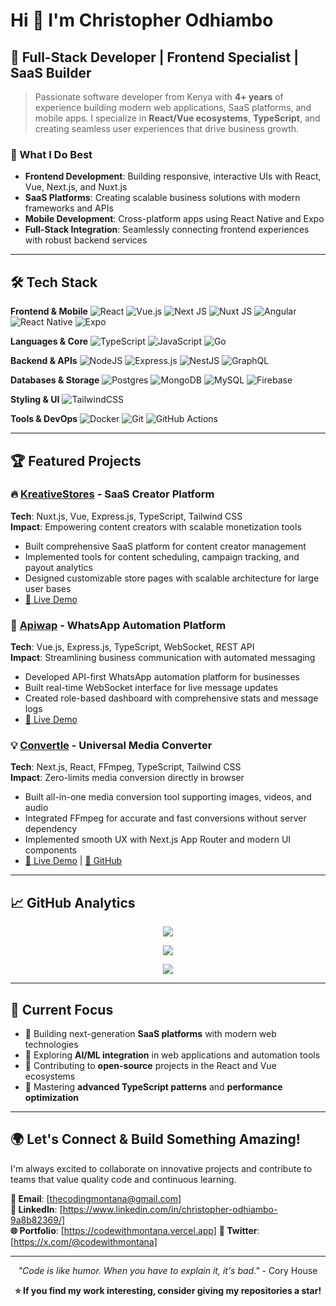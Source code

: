 # Hi 👋 I'm Christopher Odhiambo

## 🚀 Full-Stack Developer | Frontend Specialist | SaaS Builder

> Passionate software developer from Kenya with **4+ years** of experience building modern web applications, SaaS platforms, and mobile apps. I specialize in **React/Vue ecosystems**, **TypeScript**, and creating seamless user experiences that drive business growth.

### 🎯 What I Do Best
- **Frontend Development**: Building responsive, interactive UIs with React, Vue, Next.js, and Nuxt.js
- **SaaS Platforms**: Creating scalable business solutions with modern frameworks and APIs
- **Mobile Development**: Cross-platform apps using React Native and Expo
- **Full-Stack Integration**: Seamlessly connecting frontend experiences with robust backend services

---

## 🛠️ Tech Stack

**Frontend & Mobile**
![React](https://img.shields.io/badge/react-%2320232a.svg?style=for-the-badge&logo=react&logoColor=%2361DAFB)
![Vue.js](https://img.shields.io/badge/vuejs-%2335495e.svg?style=for-the-badge&logo=vuedotjs&logoColor=%234FC08D)
![Next JS](https://img.shields.io/badge/Next-black?style=for-the-badge&logo=next.js&logoColor=white)
![Nuxt JS](https://img.shields.io/badge/Nuxt-002E3B?style=for-the-badge&logo=nuxtdotjs&logoColor=#00DC82)
![Angular](https://img.shields.io/badge/angular-%23DD0031.svg?style=for-the-badge&logo=angular&logoColor=white)
![React Native](https://img.shields.io/badge/react_native-%2320232a.svg?style=for-the-badge&logo=react&logoColor=%2361DAFB)
![Expo](https://img.shields.io/badge/expo-1C1E24?style=for-the-badge&logo=expo&logoColor=#D04A37)

**Languages & Core**
![TypeScript](https://img.shields.io/badge/typescript-%23007ACC.svg?style=for-the-badge&logo=typescript&logoColor=white)
![JavaScript](https://img.shields.io/badge/javascript-%23323330.svg?style=for-the-badge&logo=javascript&logoColor=%23F7DF1E)
![Go](https://img.shields.io/badge/go-%2300ADD8.svg?style=for-the-badge&logo=go&logoColor=white)

**Backend & APIs**
![NodeJS](https://img.shields.io/badge/node.js-6DA55F?style=for-the-badge&logo=node.js&logoColor=white)
![Express.js](https://img.shields.io/badge/express.js-%23404d59.svg?style=for-the-badge&logo=express&logoColor=%2361DAFB)
![NestJS](https://img.shields.io/badge/nestjs-%23E0234E.svg?style=for-the-badge&logo=nestjs&logoColor=white)
![GraphQL](https://img.shields.io/badge/-GraphQL-E10098?style=for-the-badge&logo=graphql&logoColor=white)

**Databases & Storage**
![Postgres](https://img.shields.io/badge/postgres-%23316192.svg?style=for-the-badge&logo=postgresql&logoColor=white)
![MongoDB](https://img.shields.io/badge/MongoDB-%234ea94b.svg?style=for-the-badge&logo=mongodb&logoColor=white)
![MySQL](https://img.shields.io/badge/mysql-4479A1.svg?style=for-the-badge&logo=mysql&logoColor=white)
![Firebase](https://img.shields.io/badge/firebase-%23039BE5.svg?style=for-the-badge&logo=firebase)

**Styling & UI**
![TailwindCSS](https://img.shields.io/badge/tailwindcss-%2338B2AC.svg?style=for-the-badge&logo=tailwind-css&logoColor=white)

**Tools & DevOps**
![Docker](https://img.shields.io/badge/docker-%230db7ed.svg?style=for-the-badge&logo=docker&logoColor=white)
![Git](https://img.shields.io/badge/git-%23F05033.svg?style=for-the-badge&logo=git&logoColor=white)
![GitHub Actions](https://img.shields.io/badge/github%20actions-%232671E5.svg?style=for-the-badge&logo=githubactions&logoColor=white)

---

## 🏆 Featured Projects

### 🔥 [KreativeStores](https://www.kreativestores.com) - SaaS Creator Platform
**Tech**: Nuxt.js, Vue, Express.js, TypeScript, Tailwind CSS  
**Impact**: Empowering content creators with scalable monetization tools  
- Built comprehensive SaaS platform for content creator management
- Implemented tools for content scheduling, campaign tracking, and payout analytics
- Designed customizable store pages with scalable architecture for large user bases
- [🔗 Live Demo](https://www.kreativestores.com)

### 🌟 [Apiwap](https://apiwap.com) - WhatsApp Automation Platform  
**Tech**: Vue.js, Express.js, TypeScript, WebSocket, REST API  
**Impact**: Streamlining business communication with automated messaging  
- Developed API-first WhatsApp automation platform for businesses
- Built real-time WebSocket interface for live message updates
- Created role-based dashboard with comprehensive stats and message logs
- [🔗 Live Demo](https://apiwap.com)

### 💡 [Convertle](https://convertle.vercel.app) - Universal Media Converter
**Tech**: Next.js, React, FFmpeg, TypeScript, Tailwind CSS  
**Impact**: Zero-limits media conversion directly in browser  
- Built all-in-one media conversion tool supporting images, videos, and audio
- Integrated FFmpeg for accurate and fast conversions without server dependency
- Implemented smooth UX with Next.js App Router and modern UI components
- [🔗 Live Demo](https://convertle.vercel.app) | [📱 GitHub](https://github.com/thecodingmontana/convertle)

---

## 📈 GitHub Analytics

<div align="center">

![](https://github-readme-stats.vercel.app/api?username=thecodingmontana&theme=react&hide_border=true&include_all_commits=true&count_private=true)

![](https://github-readme-streak-stats.herokuapp.com/?user=thecodingmontana&theme=react&hide_border=true)

![](https://github-readme-stats.vercel.app/api/top-langs/?username=thecodingmontana&theme=react&hide_border=true&include_all_commits=true&count_private=true&layout=compact)

</div>

---

## 🎯 Current Focus

- 🔭 Building next-generation **SaaS platforms** with modern web technologies
- 🌱 Exploring **AI/ML integration** in web applications and automation tools  
- 👯 Contributing to **open-source** projects in the React and Vue ecosystems
- 🚀 Mastering **advanced TypeScript patterns** and **performance optimization**

---

## 🌍 Let's Connect & Build Something Amazing!

I'm always excited to collaborate on innovative projects and contribute to teams that value quality code and continuous learning.

**📧 Email**: [thecodingmontana@gmail.com]  
**💼 LinkedIn**: [https://www.linkedin.com/in/christopher-odhiambo-9a8b82369/]  
**🌐 Portfolio**: [https://codewithmontana.vercel.app]
**📱 Twitter**: [https://x.com/@codewithmontana]

---

<div align="center">

*"Code is like humor. When you have to explain it, it's bad."* - Cory House

**⭐ If you find my work interesting, consider giving my repositories a star!**

</div>
